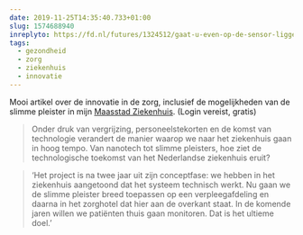 ```yaml
---
date: 2019-11-25T14:35:40.733+01:00
slug: 1574688940
inreplyto: https://fd.nl/futures/1324512/gaat-u-even-op-de-sensor-liggen-vraagt-de-app
tags:
  - gezondheid
  - zorg
  - ziekenhuis
  - innovatie
---
```

Mooi artikel over de innovatie in de zorg, inclusief de mogelijkheden van de slimme pleister in mijn [Maasstad Ziekenhuis][mz]. (Login vereist, gratis)

> Onder druk van vergrijzing, personeelstekorten en de komst van technologie verandert de manier waarop we naar het ziekenhuis gaan in hoog tempo. 
> Van nanotech tot slimme pleisters, hoe ziet de technologische toekomst van het Nederlandse ziekenhuis eruit?

> ‘Het project is na twee jaar uit zijn conceptfase: we hebben in het ziekenhuis
> aangetoond dat het systeem technisch werkt. Nu gaan we de slimme pleister breed
> toepassen op een verpleegafdeling en daarna in het zorghotel dat hier aan de overkant
> staat. In de komende jaren willen we patiënten thuis gaan monitoren. Dat is het
> ultieme doel.’

[mz]: https://maasstadziekenhuis.nl